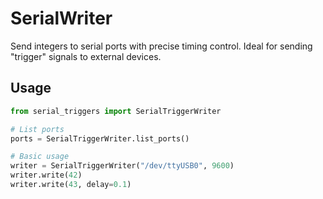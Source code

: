 # SerialWriter

Send integers to serial ports with precise timing control. Ideal for sending "trigger" signals to external devices.

## Usage

```python
from serial_triggers import SerialTriggerWriter

# List ports
ports = SerialTriggerWriter.list_ports()

# Basic usage
writer = SerialTriggerWriter("/dev/ttyUSB0", 9600)
writer.write(42)
writer.write(43, delay=0.1)
```
